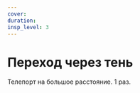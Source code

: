 ```yaml
---
cover:
duration: 
insp_level: 3
---
```

# Переход через тень

Телепорт на большое расстояние. 1 раз.

